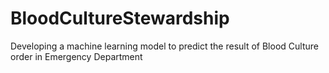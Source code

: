 # BloodCultureStewardship
Developing a machine learning model to predict the result of Blood Culture order in Emergency Department 

